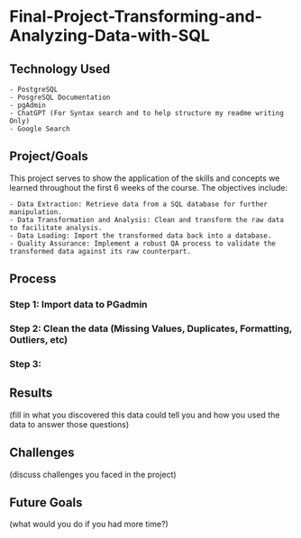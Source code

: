 # Final-Project-Transforming-and-Analyzing-Data-with-SQL

## Technology Used
	- PostgreSQL
	- PosgreSQL Documentation
	- pgAdmin
	- ChatGPT (For Syntax search and to help structure my readme writing Only)
	- Google Search

## Project/Goals

This project serves to show the application of the skills and concepts we learned throughout the first 6 weeks of the course. The objectives include:

	- Data Extraction: Retrieve data from a SQL database for further manipulation.
	- Data Transformation and Analysis: Clean and transform the raw data to facilitate analysis.
	- Data Loading: Import the transformed data back into a database.
	- Quality Assurance: Implement a robust QA process to validate the transformed data against its raw counterpart.

## Process
### Step 1: Import data to PGadmin
### Step 2: Clean the data (Missing Values, Duplicates, Formatting, Outliers, etc)
### Step 3: 

## Results
(fill in what you discovered this data could tell you and how you used the data to answer those questions)

## Challenges 
(discuss challenges you faced in the project)

## Future Goals
(what would you do if you had more time?)
